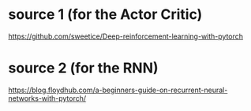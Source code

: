# source 1 (for the Actor Critic)
https://github.com/sweetice/Deep-reinforcement-learning-with-pytorch

# source 2 (for the RNN)
https://blog.floydhub.com/a-beginners-guide-on-recurrent-neural-networks-with-pytorch/